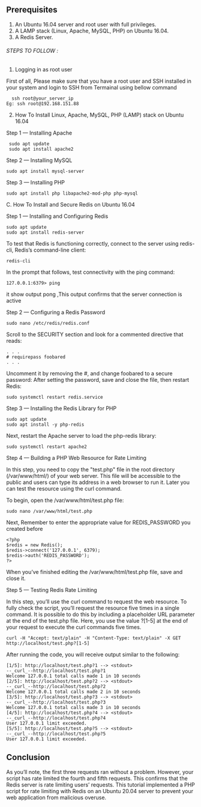## Prerequisites

1.  An Ubuntu 16.04 server and root user with full privileges. 
2.  A LAMP stack (Linux, Apache, MySQL, PHP) on Ubuntu 16.04. 
3. A Redis Server. 

###### STEPS TO FOLLOW :
1. Logging in as root user

First of all, Please make sure that you have a root user and SSH installed in your system and login to SSH from Termainal using bellow command
```
  ssh root@your_server_ip 
Eg: ssh root@192.168.151.88
```

2. How To Install Linux, Apache, MySQL, PHP (LAMP) stack on Ubuntu 16.04

Step 1 — Installing Apache 
       
	 sudo apt update
	 sudo apt install apache2
	 
Step 2 — Installing MySQL

	sudo apt install mysql-server
	
Step 3 — Installing PHP

	sudo apt install php libapache2-mod-php php-mysql
	
C. How To Install and Secure Redis on Ubuntu 16.04 

Step 1 — Installing and Configuring Redis

	sudo apt update
	sudo apt install redis-server
	
To test that Redis is functioning correctly, connect to the server using redis-cli, 
Redis’s command-line client:

	redis-cli
	
In the prompt that follows, test connectivity with the ping command:

	127.0.0.1:6379> ping
	
it show output pong ,This output confirms that the server connection is active

Step 2 — Configuring a Redis Password

	sudo nano /etc/redis/redis.conf
	
Scroll to the SECURITY section and look for a commented directive that reads:
```
. . .
# requirepass foobared
. . .
```

Uncomment it by removing the #, and change foobared to a secure password:
After setting the password, save and close the file, then restart Redis:

	sudo systemctl restart redis.service

Step 3 — Installing the Redis Library for PHP

	sudo apt update
	sudo apt install -y php-redis
	
Next, restart the Apache server to load the php-redis library:

	sudo systemctl restart apache2
	

Step 4 — Building a PHP Web Resource for Rate Limiting

In this step, you need to copy the "test.php"  file in the root directory (/var/www/html/) of your web server. 
This file will be accessible to the public and users can type its address in a web browser to run it. 
Later you can test  the resource using the curl command.

To begin, open the /var/www/html/test.php file:

	sudo nano /var/www/html/test.php
	
Next, Remember to enter the appropriate value for REDIS_PASSWORD you created before
```
<?php
$redis = new Redis();
$redis->connect('127.0.0.1', 6379);
$redis->auth('REDIS_PASSWORD');
?>
```

When you’ve finished editing the /var/www/html/test.php file, save and close it.

Step 5 — Testing Redis Rate Limiting

In this step, you’ll use the curl command to request the web resource.
 To fully check the script, you’ll request the resource five times in a single command.
 It is possible to do this by including a placeholder URL parameter at the end of the test.php file. Here, you use the value ?[1-5] at the end of your request to execute the curl commands five times.
 
 ```
 curl -H "Accept: text/plain" -H "Content-Type: text/plain" -X GET http://localhost/test.php?[1-5]
```

After running the code, you will receive output similar to the following:
```
[1/5]: http://localhost/test.php?1 --> <stdout>
--_curl_--http://localhost/test.php?1
Welcome 127.0.0.1 total calls made 1 in 10 seconds
[2/5]: http://localhost/test.php?2 --> <stdout>
--_curl_--http://localhost/test.php?2
Welcome 127.0.0.1 total calls made 2 in 10 seconds
[3/5]: http://localhost/test.php?3 --> <stdout>
--_curl_--http://localhost/test.php?3
Welcome 127.0.0.1 total calls made 3 in 10 seconds
[4/5]: http://localhost/test.php?4 --> <stdout>
--_curl_--http://localhost/test.php?4
User 127.0.0.1 limit exceeded.
[5/5]: http://localhost/test.php?5 --> <stdout>
--_curl_--http://localhost/test.php?5
User 127.0.0.1 limit exceeded.

```	

## Conclusion

As you’ll note, the first three requests ran without a problem. However, your script has rate limited the fourth and fifth requests. This confirms that the Redis server is rate limiting users’ requests.
This tutorial implemented a PHP script for rate limiting with Redis on an Ubuntu 20.04 server to prevent your web application from malicious overuse. 




 

